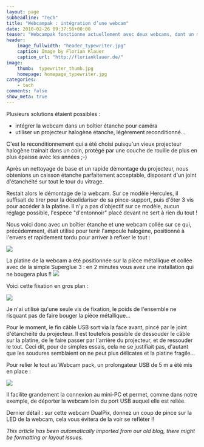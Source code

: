 ```yaml
---
layout: page
subheadline: "Tech"
title: "Webcampak : intégration d’une webcam"
date: 2010-02-26 09:37:56+00:00
teaser: "Webcampak fonctionne actuellement avec deux webcams, dont un modèle  HD de marque Hercules. L'intérêt était alors de pouvoir placer la caméra  HD à l'extérieur, en la protégeant des éléments, particulièrement  virulents en ces temps de tempête en Bretagne."
header:
    image_fullwidth: "header_typewriter.jpg"
    caption: Image by Florian Klauer
    caption_url: "http://florianklauer.de/"
image:
    thumb:  typewriter_thumb.jpg
    homepage: homepage_typewriter.jpg
categories:
    - tech
comments: false
show_meta: true
---
```

Plusieurs solutions étaient possibles :
  * intégrer la webcam dans un boîtier étanche pour caméra
  * utiliser un projecteur halogène étanche, légèrement reconditionné...

C'est le reconditionnement qui a été choisi puisqu'un vieux  projecteur halogène trainait dans un coin, protégé par une couche de  rouille de plus en plus épaisse avec les années ;-)

Après un nettoyage de base et un rapide démontage du projecteur, nous  obtenions un caisson étanche parfaitement acceptable, disposant d'un  joint d'étanchéité sur tout le tour du vitrage.

Restait alors le démontage de la webcam. Sur ce modèle Hercules, il  suffisait de tirer pour la désolidariser de sa pince-support, puis  d'ôter 3 vis pour accéder à la platine. Il n'y a pas d'objectif sur ce  modèle, aucun réglage possible, l'espèce "d'entonnoir" placé devant ne  sert à rien du tout !

Nous voici donc avec un boîtier étanche et une webcam collée sur ce  qui, précédemment, était utilisé pour tenir l'ampoule halogène,  positionné à l'envers et rapidement tordu pour arriver à refixer le tout  :

[![](http://infracom-france.com/blog2/wp-content/uploads/2010/02/camhd1.jpg)](http://infracom-france.com/blog2/wp-content/uploads/2010/02/camhd1.jpg)

La platine de la webcam a été positionnée sur la pièce métallique et  collée avec de la simple Superglue 3 : en 2 minutes vous avez une  installation qui ne bougera plus !!
![](http://infracom-france.com/blog2/wp-includes/js/tinymce/plugins/wordpress/img/trans.gif)

Voici cette fixation en gros plan :

[![](http://infracom-france.com/blog2/wp-content/uploads/2010/02/camhd2.jpg)](http://infracom-france.com/blog2/wp-content/uploads/2010/02/camhd2.jpg)

Je n'ai utilisé qu'une seule vis de fixation, le poids de l'ensemble  ne risquant pas de faire bouger la pièce métallique...

Pour le moment, le fin câble USB sort via la face avant, pincé par le  joint d'étanchéité du projecteur. Il est toutefois possible de  dessouder le câble sur la platine, de le faire passer par l'arrière du  projecteur, et de ressouder le tout. Ceci dit, pour de simples essais,  cela ne se justifiait pas, d'autant que les soudures semblaient on ne  peut plus délicates et la platine fragile...

Pour relier le tout au Webcam pack, un prolongateur USB de 5 m a été  mis en place :

[![](http://infracom-france.com/blog2/wp-content/uploads/2010/02/camhd3.jpg)](http://infracom-france.com/blog2/wp-content/uploads/2010/02/camhd3.jpg)

Il facilite grandement la connexion au mini-PC et permet, comme dans  notre exemple, de déporter la webcam loin du port USB auquel elle est  reliée.

Dernier détail : sur cette webcam DualPix, donnez un coup de pince  sur la LED de la webcam, cela vous évitera de la voir se refléter !!

_This article has been automatically imported from our old blog, there might be formatting or layout issues._
